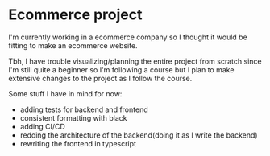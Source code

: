 # Ecommerce project

I'm currently working in a ecommerce company so I thought it would be fitting to make an ecommerce website.

Tbh, I have trouble visualizing/planning the entire project from scratch since I'm still quite a beginner so I'm following a course but I plan to make extensive changes to the project as I follow the course.

Some stuff I have in mind for now:
* adding tests for backend and frontend
* consistent formatting with black
* adding CI/CD
* redoing the architecture of the backend(doing it as I write the backend)
* rewriting the frontend in typescript